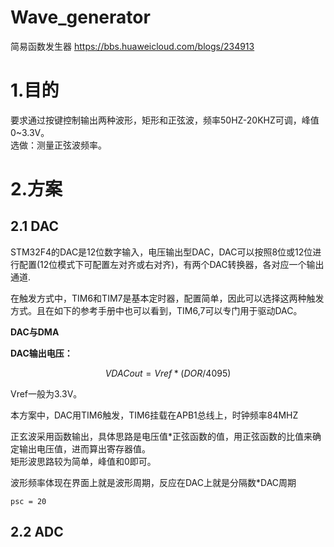 # Wave_generator
简易函数发生器
<https://bbs.huaweicloud.com/blogs/234913>
# 1.目的
要求通过按键控制输出两种波形，矩形和正弦波，频率50HZ-20KHZ可调，峰值0~3.3V。   
选做：测量正弦波频率。
# 2.方案
## 2.1 DAC
STM32F4的DAC是12位数字输入，电压输出型DAC，DAC可以按照8位或12位进行配置(12位模式下可配置左对齐或右对齐)，有两个DAC转换器，各对应一个输出通道.

在触发方式中，TIM6和TIM7是基本定时器，配置简单，因此可以选择这两种触发方式。且在如下的参考手册中也可以看到，TIM6,7可以专门用于驱动DAC。

**DAC与DMA**

**DAC输出电压：**

```math
VDACout = Vref*(DOR/4095)
```
Vref一般为3.3V。   

本方案中，DAC用TIM6触发，TIM6挂载在APB1总线上，时钟频率84MHZ   

正玄波采用函数输出，具体思路是电压值*正弦函数的值，用正弦函数的比值来确定输出电压值，进而算出寄存器值。   
矩形波思路较为简单，峰值和0即可。

波形频率体现在界面上就是波形周期，反应在DAC上就是分隔数*DAC周期

    
    psc = 20

## 2.2  ADC